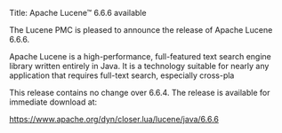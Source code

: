 Title: Apache Lucene™ 6.6.6 available

The Lucene PMC is pleased to announce the release of Apache Lucene 6.6.6.

Apache Lucene is a high-performance, full-featured text search engine library written entirely in Java. It is a technology suitable for nearly any application that requires full-text search, especially cross-pla

This release contains no change over 6.6.4. The release is available for immediate download at:

  <https://www.apache.org/dyn/closer.lua/lucene/java/6.6.6>

